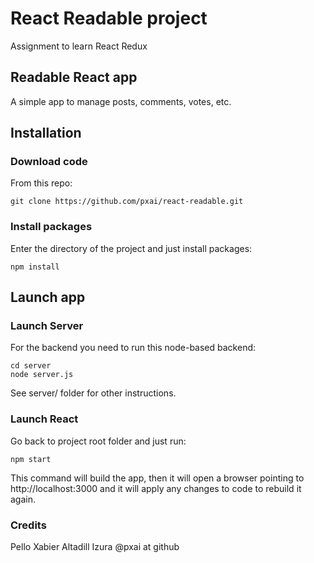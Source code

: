 # React Readable project
Assignment to learn React Redux

## Readable React app
A simple app to manage posts, comments, votes, etc.
## Installation
### Download code
From this repo:
```
git clone https://github.com/pxai/react-readable.git
```
### Install packages
Enter the directory of the project and just install packages: 
```
npm install
```

## Launch app
### Launch Server
For the backend you need to run this node-based backend:
```
cd server
node server.js
```
See server/ folder for other instructions.

### Launch React 
Go back to project root folder and just run:
```
npm start
```

This command will build the app, then it will open a browser pointing to http://localhost:3000 and it will apply any changes to code to rebuild it again.

### Credits

Pello Xabier Altadill Izura
@pxai at github



